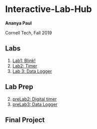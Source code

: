 # Interactive-Lab-Hub

**Ananya Paul**

Cornell Tech, Fall 2019

## Labs
1. [Lab1: Blink!](https://github.com/manification10/IDD-Fa18-Lab1)
2. [Lab2: Timer](https://github.com/manification10/IDD-Fa19-Lab2/blob/master/README.md)
3. [Lab 3: Data Logger](https://github.com/manification10/IDD-Fa19-Lab3/blob/master/README.md)

## Lab Prep
2. [preLab2: Digital timer](https://github.com/manification10/Interactive-Lab-Hub/blob/master/preLab02.md) 
3. [preLab3: Data Logger](https://github.com/manification10/Interactive-Lab-Hub/blob/master/preLab03.md) 

## Final Project

